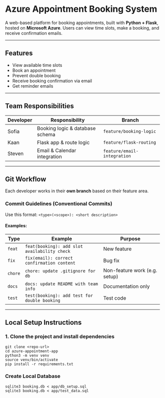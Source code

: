 # Azure Appointment Booking System

A web-based platform for booking appointments, built with **Python + Flask**, hosted on **Microsoft Azure**. Users can view time slots, make a booking, and receive confirmation emails.

---

## Features

- View available time slots
- Book an appointment
- Prevent double booking
- Receive booking confirmation via email
- Get reminder emails

---

## Team Responsibilities

| Developer | Responsibility                           | Branch                        |
|-----------|------------------------------------------|-------------------------------|
| Sofia     | Booking logic & database schema          | `feature/booking-logic`       |
| Kaan      | Flask app & route logic                  | `feature/flask-routing`       |
| Steven    | Email & Calendar integration             | `feature/email-integration`   |

---

## Git Workflow

Each developer works in their **own branch** based on their feature area.


### Commit Guidelines (Conventional Commits)

Use this format:
`<type>(<scope>): <short description>`

#### Examples:

| Type     | Example                                       | Purpose                        |
|----------|-----------------------------------------------|--------------------------------|
| `feat`   | `feat(booking): add slot availability check`  | New feature                    |
| `fix`    | `fix(email): correct confirmation content`    | Bug fix                        |
| `chore`  | `chore: update .gitignore for db`             | Non-feature work (e.g. setup)  |
| `docs`   | `docs: update README with team info`          | Documentation only             |
| `test`   | `test(booking): add test for double booking`  | Test code                      |

---

## Local Setup Instructions

### 1. Clone the project and install dependencies
```
git clone <repo-url>
cd azure-appointment-app
python3 -m venv venv
source venv/bin/activate
pip install -r requirements.txt
```

### Create Local Database
```
sqlite3 booking.db < app/db_setup.sql
sqlite3 booking.db < app/test_data.sql
```

